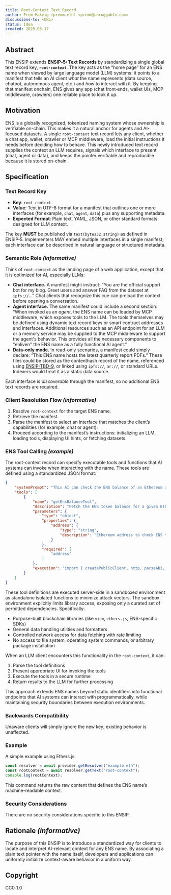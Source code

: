 ```yaml
---
title: Root‑Context Text Record  
author: Prem Makeig (premm.eth) <premm@unruggable.com>  
discussions-to: <URL>
status: Idea  
created: 2025-05-17  
---
```


## Abstract

This ENSIP extends **ENSIP‑5: Text Records** by standardizing a single global text record key, **`root-context`**. The key acts as the “home page” for an ENS name when viewed by large language model (LLM) systems: it points to a manifest that tells an AI client *what* the name represents (data source, chatbot, autonomous agent, etc.) and *how* to interact with it. By keeping that manifest onchain, ENS gives any app (chat front‑ends, wallet UIs, MCP middleware, crawlers) one reliable place to look it up.

## Motivation

ENS is a globally recognized, tokenized naming system whose ownership is verifiable on-chain. This makes it a natural anchor for agents and AI-focused datasets. A single `root-context` text record lets any client, whether a chat app, wallet, crawler or MCP middleware, load the initial instructions it needs before deciding how to behave. This newly introduced text record supplies the context an LLM requires, signals which interface to present (chat, agent or data), and keeps the pointer verifiable and reproducible because it is stored on-chain.

## Specification

### Text Record Key

* **Key**: `root-context`
* **Value**: Text in UTF-8 format for a manifest that outlines one or more interfaces (for example, `chat`, `agent`, `data`) plus any supporting metadata.
* **Expected Format**: Plain text, YAML, JSON, or other standard formats designed for LLM context.

The key **MUST** be published via `text(bytes32,string)` as defined in ENSIP‑5. Implementers MAY embed multiple interfaces in a single manifest; each interface can be described in natural language or structured metadata.

### Semantic Role *(informative)*

Think of `root-context` as the landing page of a web application, except that it is optimized for AI, especially LLMs:

* **Chat interface.** A manifest might instruct: “You are the official support bot for my blog. Greet users and answer FAQ from the dataset at `ipfs://…`.” Chat clients that recognize this cue can preload the context before opening a conversation.
* **Agent interface.** The same manifest could include a second section: “When invoked as an *agent*, the ENS name can be loaded by MCP middleware, which exposes tools to the LLM. The tools themselves may be defined using dynamic text record keys or smart contract addresses and interfaces. Additional resources such as an API endpoint for an LLM or a memory service may be supplied to the MCP middleware to support the agent's behavior. This provides all the necessary components to "enliven" the ENS name as a fully functional AI agent.”
* **Data-only mode.** In read-only scenarios, a manifest could simply declare: “This ENS name hosts the latest quarterly report PDFs.” These files could be stored as the contenthash record of the name, referenced using [ENSIP-TBD-9](https://github.com/nxt3d/ENSIP-ideas/blob/main/ENSIPS/ensip-TBD-9.md), or linked using `ipfs://`, `ar://`, or standard URLs. Indexers would treat it as a static data source.

Each interface is *discoverable* through the manifest, so no additional ENS text records are required.

### Client Resolution Flow *(informative)*

1. Resolve `root-context` for the target ENS name.
2. Retrieve the manifest.
3. Parse the manifest to select an interface that matches the client’s capabilities (for example, chat or agent).
4. Proceed according to the manifest’s instructions: initializing an LLM, loading tools, displaying UI hints, or fetching datasets.

### ENS Tool Calling *(example)*
The root-context record can specify executable tools and functions that AI systems can invoke when interacting with the name. These tools are defined using a standardized JSON format:
```json
{
    "systemPrompt": "This AI can check the ENS balance of an Ethereum address",
    "tools": [
        {
            "name": "getEnsBalanceTool",
            "description": "Fetch the ENS token balance for a given Ethereum address.",
            "parameters": {
                "type": "object",
                "properties": {
                    "address": {
                        "type": "string",
                        "description": "Ethereum address to check ENS token balance for (0x...)."
                    }
                },
                "required": [
                    "address"
                ]
            },
            "execution": "import { createPublicClient, http, parseAbi, formatUnits } from 'viem';\nimport { mainnet } from 'viem/chains';\n\nconst ENS_TOKEN_CONTRACT = '0xC18360217D8F7Ab5e7c516566761Ea12Ce7F9D72';\nconst erc20Abi = parseAbi([\n  'function balanceOf(address owner) view returns (uint256)'\n]);\n\nexport async function main(args) {\n  const client = createPublicClient({\n    chain: mainnet,\n    transport: http('https://eth.drpc.org')\n  });\n\n  const balance = await client.readContract({\n    address: ENS_TOKEN_CONTRACT,\n    abi: erc20Abi,\n    functionName: 'balanceOf',\n    args: [args.address]\n  });\n\n  const formattedBalance = formatUnits(balance, 18);\n  return { ensBalance: formattedBalance };\n}"
        }
    ]
}
```
These tool definitions are executed server-side in a sandboxed environment as standalone isolated functions to minimize attack vectors. The sandbox environment explicitly limits library access, exposing only a curated set of permitted dependencies. Specifically:

- Purpose-built blockchain libraries (like `viem`, `ethers.js`, ENS-specific SDKs)
- General data handling utilities and formatters
- Controlled network access for data fetching with rate limiting
- No access to file system, operating system commands, or arbitrary package installation

When an LLM client encounters this functionality in the `root-context`, it can:

1. Parse the tool definitions
2. Present appropriate UI for invoking the tools
3. Execute the tools in a secure runtime
4. Return results to the LLM for further processing

This approach extends ENS names beyond static identifiers into functional endpoints that AI systems can interact with programmatically, while maintaining security boundaries between execution environments.

### Backwards Compatibility

Unaware clients will simply ignore the new key; existing behavior is unaffected.

### Example

A simple example using Ethers.js:

```js
const resolver = await provider.getResolver("example.eth");
const rootContext = await resolver.getText("root-context");
console.log(rootContext);
```

This command returns the raw content that defines the ENS name’s machine-readable context.

### Security Considerations

There are no security considerations specific to this ENSIP.

## Rationale *(informative)*

The purpose of this ENSIP is to introduce a standardized way for clients to locate and interpret AI-relevant context for any ENS name. By associating a plain text pointer with the name itself, developers and applications can uniformly initialize context-aware behavior in a uniform way.

## Copyright

CC0‑1.0


